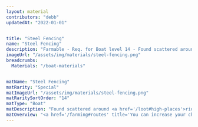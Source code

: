 ```yaml
---
layout: material
contributors: "debb"
updatedAt: "2022-01-01"


title: "Steel Fencing"
name: "Steel Fencing"
description: "Farmable - Req. for Boat level 14 - Found scattered around ridges, mountains and other high places"
imageUrl: "/assets/img/materials/steel-fencing.png"
breadcrumbs:
  Materials: "/boat-materials"


matName: "Steel Fencing"
matRarity: "Special"
matImageUrl: "/assets/img/materials/steel-fencing.png"
matRaritySortOrder: "14"
matType: "Boat"
matDescription: "Found scattered around <a href='/loot#high-places'>ridges, mountains and other High Places</a>"
matOverview: "<a href='/farming#routes' title='You can increase your chances of finding this material by grinding the right routes'>Farmable</a> - Req. for Boat level 14"
---
```



